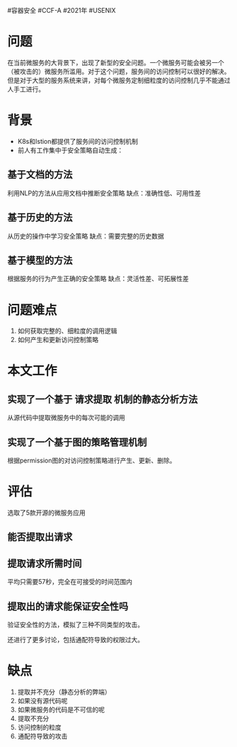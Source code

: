 #容器安全 #CCF-A #2021年 #USENIX 

# 问题

在当前微服务的大背景下，出现了新型的安全问题。一个微服务可能会被另一个（被攻击的）微服务所滥用。对于这个问题，服务间的访问控制可以很好的解决。但是对于大型的服务系统来讲，对每个微服务定制细粒度的访问控制几乎不能通过人手工进行。

# 背景

- K8s和Istion都提供了服务间的访问控制机制
- 前人有工作集中于安全策略自动生成：

## 基于文档的方法

利用NLP的方法从应用文档中推断安全策略
缺点：准确性低、可用性差

## 基于历史的方法

从历史的操作中学习安全策略
缺点：需要完整的历史数据

## 基于模型的方法

根据服务的行为产生正确的安全策略
缺点：灵活性差、可拓展性差

# 问题难点
1. 如何获取完整的、细粒度的调用逻辑
2. 如何产生和更新访问控制策略

# 本文工作

## 实现了一个基于 请求提取 机制的静态分析方法

从源代码中提取微服务中的每次可能的调用

## 实现了一个基于图的策略管理机制

根据permission图的对访问控制策略进行产生、更新、删除。

# 评估

选取了5款开源的微服务应用


## 能否提取出请求

## 提取请求所需时间
平均只需要57秒，完全在可接受的时间范围内

## 提取出的请求能保证安全性吗

验证安全性的方法，模拟了三种不同类型的攻击。

还进行了更多讨论，包括通配符导致的权限过大。


# 缺点

1. 提取并不充分（静态分析的弊端）
2. 如果没有源代码呢
3. 如果微服务的代码是不可信的呢
4. 提取不充分
5. 访问控制的粒度
6. 通配符导致的攻击
